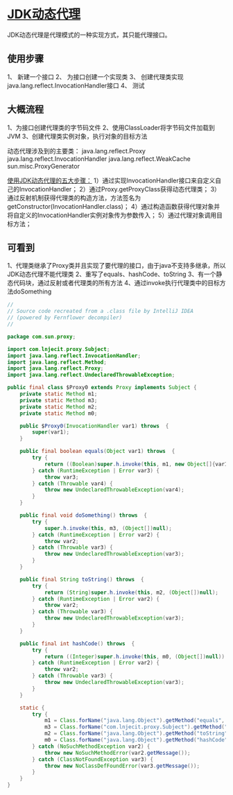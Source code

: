 # [JDK动态代理](https://www.cnblogs.com/zuidongfeng/p/8735241.html)
  JDK动态代理是代理模式的一种实现方式，其只能代理接口。

## 使用步骤
   1、 新建一个接口
   2、 为接口创建一个实现类
   3、 创建代理类实现java.lang.reflect.InvocationHandler接口
   4、 测试

##  大概流程
   1、为接口创建代理类的字节码文件
   2、使用ClassLoader将字节码文件加载到JVM
   3、创建代理类实例对象，执行对象的目标方法

   动态代理涉及到的主要类：
   java.lang.reflect.Proxy
   java.lang.reflect.InvocationHandler
   java.lang.reflect.WeakCache
   sun.misc.ProxyGenerator

   [使用JDK动态代理的五大步骤：](https://blog.csdn.net/yhl_jxy/article/details/80586785)
   1）通过实现InvocationHandler接口来自定义自己的InvocationHandler；
   2）通过Proxy.getProxyClass获得动态代理类；
   3）通过反射机制获得代理类的构造方法，方法签名为getConstructor(InvocationHandler.class)；
   4）通过构造函数获得代理对象并将自定义的InvocationHandler实例对象传为参数传入；
   5）通过代理对象调用目标方法；

## 可看到
   1、代理类继承了Proxy类并且实现了要代理的接口，由于java不支持多继承，所以JDK动态代理不能代理类
   2、重写了equals、hashCode、toString
   3、有一个静态代码块，通过反射或者代理类的所有方法
   4、通过invoke执行代理类中的目标方法doSomething
   ```java
   //
   // Source code recreated from a .class file by IntelliJ IDEA
   // (powered by Fernflower decompiler)
   //

   package com.sun.proxy;

   import com.lnjecit.proxy.Subject;
   import java.lang.reflect.InvocationHandler;
   import java.lang.reflect.Method;
   import java.lang.reflect.Proxy;
   import java.lang.reflect.UndeclaredThrowableException;

   public final class $Proxy0 extends Proxy implements Subject {
       private static Method m1;
       private static Method m3;
       private static Method m2;
       private static Method m0;

       public $Proxy0(InvocationHandler var1) throws  {
           super(var1);
       }

       public final boolean equals(Object var1) throws  {
           try {
               return ((Boolean)super.h.invoke(this, m1, new Object[]{var1})).booleanValue();
           } catch (RuntimeException | Error var3) {
               throw var3;
           } catch (Throwable var4) {
               throw new UndeclaredThrowableException(var4);
           }
       }

       public final void doSomething() throws  {
           try {
               super.h.invoke(this, m3, (Object[])null);
           } catch (RuntimeException | Error var2) {
               throw var2;
           } catch (Throwable var3) {
               throw new UndeclaredThrowableException(var3);
           }
       }

       public final String toString() throws  {
           try {
               return (String)super.h.invoke(this, m2, (Object[])null);
           } catch (RuntimeException | Error var2) {
               throw var2;
           } catch (Throwable var3) {
               throw new UndeclaredThrowableException(var3);
           }
       }

       public final int hashCode() throws  {
           try {
               return ((Integer)super.h.invoke(this, m0, (Object[])null)).intValue();
           } catch (RuntimeException | Error var2) {
               throw var2;
           } catch (Throwable var3) {
               throw new UndeclaredThrowableException(var3);
           }
       }

       static {
           try {
               m1 = Class.forName("java.lang.Object").getMethod("equals", Class.forName("java.lang.Object"));
               m3 = Class.forName("com.lnjecit.proxy.Subject").getMethod("doSomething");
               m2 = Class.forName("java.lang.Object").getMethod("toString");
               m0 = Class.forName("java.lang.Object").getMethod("hashCode");
           } catch (NoSuchMethodException var2) {
               throw new NoSuchMethodError(var2.getMessage());
           } catch (ClassNotFoundException var3) {
               throw new NoClassDefFoundError(var3.getMessage());
           }
       }
   }
   ```
